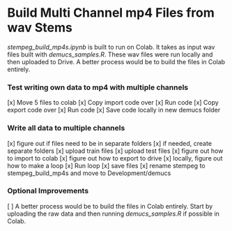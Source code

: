 # Build Multi Channel mp4 Files from wav Stems

*stempeg_build_mp4s.ipynb* is built to run on Colab. It takes as input wav files built  with *demucs_samples.R*. These wav files were run locally and then uploaded to Drive. A better process would be to build the files in Colab entirely.


### Test writing own data to mp4 with multiple channels
[x] Move 5 files to colab
[x] Copy import code over
[x] Run code
[x] Copy export code over
[x] Run code
[x] Save code locally in new demucs folder

### Write all data to multiple channels
[x] figure out if files need to be in separate folders
[x] if needed, create separate folders
[x] upload train files
[x] upload test files
[x] figure out how to import to colab
[x] figure out how to export to drive
[x] locally, figure out how to make a loop
[x] Run loop
[x] save files
[x] rename stempeg to stempeg_build_mp4s and move to Development/demucs

### Optional Improvements
[ ] A better process would be to build the files in Colab entirely. Start by uploading the raw data and then running *demucs_samples.R* if possible in Colab.
